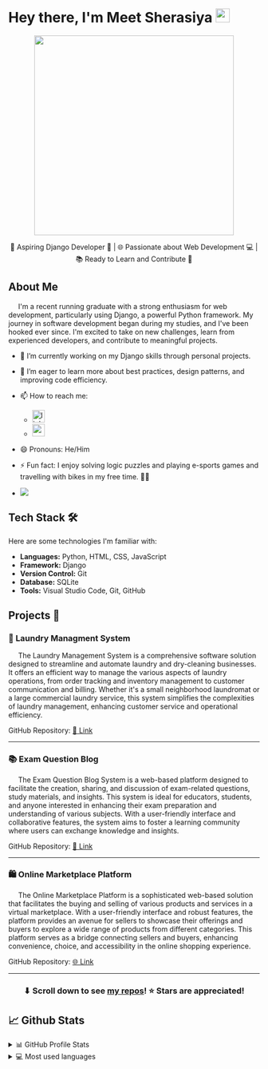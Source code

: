 # Hey there, I'm Meet Sherasiya <img src="https://media.giphy.com/media/hvRJCLFzcasrR4ia7z/giphy.gif" width="28">

<div align="center">
<a href="#"><img width="auto" src="https://github.com/MeetSherasiya/MeetSherasiya/assets/114209655/1b396333-8c6e-4e37-9905-8dcfac8c9eaf" height="400px"/></a>

🚀 Aspiring Django Developer 🐍 | 🌐 Passionate about Web Development 💻 | 📚 Ready to Learn and Contribute 🤝

</div>

## About Me

&nbsp;&nbsp;&nbsp;&nbsp;&nbsp;I'm a recent running graduate with a strong enthusiasm for web development, particularly using Django, a powerful Python framework. My journey in software development began during my studies, and I've been hooked ever since. I'm excited to take on new challenges, learn from experienced developers, and contribute to meaningful projects.

- 🔭 I’m currently working on my Django skills through personal projects.
- 🌱 I’m eager to learn more about best practices, design patterns, and improving code efficiency.
- 📫 How to reach me:
  - <a href="https://www.linkedin.com/in/meet-sherasiya-b477bb1b8/" target="_blank"><img src="https://img.shields.io/static/v1?message=LinkedIn&logo=linkedin&label=&color=0077B5&logoColor=white&labelColor=&style=for-the-badge" height="25" alt="linkedin logo"  /></a>
  -  <a href="mailto:meetsherasiya2512@gmail.com" target="_blank"><img src="https://img.shields.io/static/v1?message=Gmail&logo=gmail&label=&color=D14836&logoColor=white&labelColor=&style=for-the-badge" height="25" alt="gmail logo"  /></a>
- 😄 Pronouns: He/Him
- ⚡ Fun fact: I enjoy solving logic puzzles and playing e-sports games and travelling with bikes in my free time. 🚴‍♂️

- ![](https://komarev.com/ghpvc/?username=MeetSherasiya&color=green&style=flat-square&label=PROFILE+VIEWS)

## Tech Stack 🛠️

Here are some technologies I'm familiar with:

- **Languages:** Python, HTML, CSS, JavaScript
- **Framework:** Django
- **Version Control:** Git
- **Database:** SQLite
- **Tools:** Visual Studio Code, Git, GitHub

## Projects 🚀

### 🧺 Laundry Managment System

&nbsp;&nbsp;&nbsp;&nbsp;&nbsp;The Laundry Management System is a comprehensive software solution designed to streamline and automate laundry and dry-cleaning businesses. It offers an efficient way to manage the various aspects of laundry operations, from order tracking and inventory management to customer communication and billing. Whether it's a small neighborhood laundromat or a large commercial laundry service, this system simplifies the complexities of laundry management, enhancing customer service and operational efficiency.

GitHub Repository: [🌟 Link](https://github.com/MeetSherasiya/laundry_managment_system.git)

---

### 📚 Exam Question Blog

&nbsp;&nbsp;&nbsp;&nbsp;&nbsp;The Exam Question Blog System is a web-based platform designed to facilitate the creation, sharing, and discussion of exam-related questions, study materials, and insights. This system is ideal for educators, students, and anyone interested in enhancing their exam preparation and understanding of various subjects. With a user-friendly interface and collaborative features, the system aims to foster a learning community where users can exchange knowledge and insights.

GitHub Repository: [🚀 Link](https://github.com/MeetSherasiya/Exam_question_blog.git)

---

### 🛍️ Online Marketplace Platform

&nbsp;&nbsp;&nbsp;&nbsp;&nbsp;The Online Marketplace Platform is a sophisticated web-based solution that facilitates the buying and selling of various products and services in a virtual marketplace. With a user-friendly interface and robust features, the platform provides an avenue for sellers to showcase their offerings and buyers to explore a wide range of products from different categories. This platform serves as a bridge connecting sellers and buyers, enhancing convenience, choice, and accessibility in the online shopping experience.

GitHub Repository: [🌐 Link](https://github.com/MeetSherasiya/makemine_software.git)

---

<h3 align="center">⬇ Scroll down to see <a href="https://github.com/MeetSherasiya?tab=repositories">my repos</a>! ⭐ Stars are appreciated!</h3>

## 📈 Github Stats

<details>
  <summary>📊 GitHub Profile Stats</summary>
  <br/>
  <a href="https://github.com/MeetSherasiya/github-readme-stats"><img alt="Meet Sherasiya's Github Stats" src="https://github-readme-stats.vercel.app/api?username=MeetSherasiya&show_icons=true&count_private=true&hide=" /></a>
</details>

<details> 
  <summary>💻 Most used languages</summary>
  <br/>
  <a href="https://github.com/MeetSherasiya/github-readme-stats"><img alt="Meet Sherasiya's Top Languages" src="https://github-readme-stats.vercel.app/api/top-langs/?username=MeetSherasiya&langs_count=10&layout=compact#" /></a>
  <br/>
  <b>Note:</b> This chart is only a metric of which languages my public code on GitHub consists of and does not reflect my experience or skill level.
</details>
